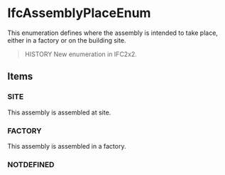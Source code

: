 # IfcAssemblyPlaceEnum

This enumeration defines where the assembly is intended to take place, either in a factory or on the building site.
<!-- end of short definition -->

> HISTORY New enumeration in IFC2x2.

## Items

### SITE
This assembly is assembled at site.

### FACTORY
This assembly is assembled in a factory.

### NOTDEFINED

